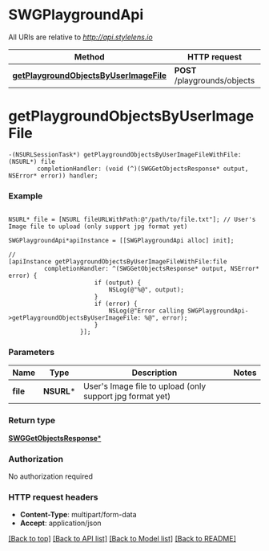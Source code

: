 # SWGPlaygroundApi

All URIs are relative to *http://api.stylelens.io*

Method | HTTP request | Description
------------- | ------------- | -------------
[**getPlaygroundObjectsByUserImageFile**](SWGPlaygroundApi.md#getplaygroundobjectsbyuserimagefile) | **POST** /playgrounds/objects | 


# **getPlaygroundObjectsByUserImageFile**
```objc
-(NSURLSessionTask*) getPlaygroundObjectsByUserImageFileWithFile: (NSURL*) file
        completionHandler: (void (^)(SWGGetObjectsResponse* output, NSError* error)) handler;
```





### Example 
```objc

NSURL* file = [NSURL fileURLWithPath:@"/path/to/file.txt"]; // User's Image file to upload (only support jpg format yet)

SWGPlaygroundApi*apiInstance = [[SWGPlaygroundApi alloc] init];

// 
[apiInstance getPlaygroundObjectsByUserImageFileWithFile:file
          completionHandler: ^(SWGGetObjectsResponse* output, NSError* error) {
                        if (output) {
                            NSLog(@"%@", output);
                        }
                        if (error) {
                            NSLog(@"Error calling SWGPlaygroundApi->getPlaygroundObjectsByUserImageFile: %@", error);
                        }
                    }];
```

### Parameters

Name | Type | Description  | Notes
------------- | ------------- | ------------- | -------------
 **file** | **NSURL***| User&#39;s Image file to upload (only support jpg format yet) | 

### Return type

[**SWGGetObjectsResponse***](SWGGetObjectsResponse.md)

### Authorization

No authorization required

### HTTP request headers

 - **Content-Type**: multipart/form-data
 - **Accept**: application/json

[[Back to top]](#) [[Back to API list]](../README.md#documentation-for-api-endpoints) [[Back to Model list]](../README.md#documentation-for-models) [[Back to README]](../README.md)

